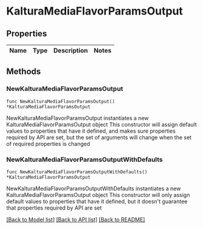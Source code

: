 # KalturaMediaFlavorParamsOutput

## Properties

Name | Type | Description | Notes
------------ | ------------- | ------------- | -------------

## Methods

### NewKalturaMediaFlavorParamsOutput

`func NewKalturaMediaFlavorParamsOutput() *KalturaMediaFlavorParamsOutput`

NewKalturaMediaFlavorParamsOutput instantiates a new KalturaMediaFlavorParamsOutput object
This constructor will assign default values to properties that have it defined,
and makes sure properties required by API are set, but the set of arguments
will change when the set of required properties is changed

### NewKalturaMediaFlavorParamsOutputWithDefaults

`func NewKalturaMediaFlavorParamsOutputWithDefaults() *KalturaMediaFlavorParamsOutput`

NewKalturaMediaFlavorParamsOutputWithDefaults instantiates a new KalturaMediaFlavorParamsOutput object
This constructor will only assign default values to properties that have it defined,
but it doesn't guarantee that properties required by API are set


[[Back to Model list]](../README.md#documentation-for-models) [[Back to API list]](../README.md#documentation-for-api-endpoints) [[Back to README]](../README.md)


